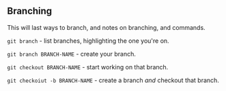 ## Branching

This will last ways to branch, and notes on branching, and commands.

`git branch` - list branches, highlighting the one you're on.

`git branch BRANCH-NAME` - create your branch.

`git checkout BRANCH-NAME` - start working on that branch.

`git checkoiut -b BRANCH-NAME` - create a branch _and_ checkout that branch.
